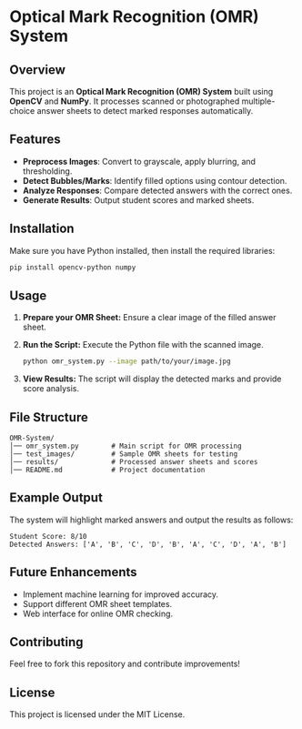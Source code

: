 # Optical Mark Recognition (OMR) System

## Overview
This project is an **Optical Mark Recognition (OMR) System** built using **OpenCV** and **NumPy**. It processes scanned or photographed multiple-choice answer sheets to detect marked responses automatically.

## Features
- **Preprocess Images**: Convert to grayscale, apply blurring, and thresholding.
- **Detect Bubbles/Marks**: Identify filled options using contour detection.
- **Analyze Responses**: Compare detected answers with the correct ones.
- **Generate Results**: Output student scores and marked sheets.

## Installation
Make sure you have Python installed, then install the required libraries:

```bash
pip install opencv-python numpy
```

## Usage
1. **Prepare your OMR Sheet:** Ensure a clear image of the filled answer sheet.
2. **Run the Script:** Execute the Python file with the scanned image.
   
   ```bash
   python omr_system.py --image path/to/your/image.jpg
   ```
3. **View Results:** The script will display the detected marks and provide score analysis.

## File Structure
```
OMR-System/
│── omr_system.py        # Main script for OMR processing
│── test_images/         # Sample OMR sheets for testing
│── results/             # Processed answer sheets and scores
│── README.md            # Project documentation
```

## Example Output
The system will highlight marked answers and output the results as follows:
```
Student Score: 8/10
Detected Answers: ['A', 'B', 'C', 'D', 'B', 'A', 'C', 'D', 'A', 'B']
```

## Future Enhancements
- Implement machine learning for improved accuracy.
- Support different OMR sheet templates.
- Web interface for online OMR checking.

## Contributing
Feel free to fork this repository and contribute improvements!

## License
This project is licensed under the MIT License.

